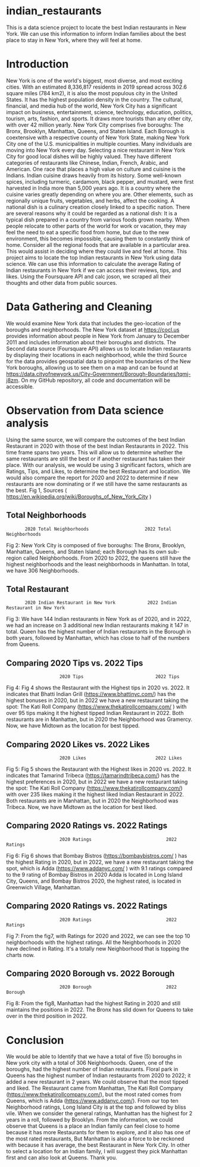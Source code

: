 # indian_restaurants
This is a data science project to locate the best Indian restaurants in New York. We can use this information to inform Indian families about the best place to stay in New York, where they will feel at home.
# Introduction
New York is one of the world's biggest, most diverse, and most exciting cities. With an estimated 8,336,817 residents in 2019 spread across 302.6 square miles (784 km2), it is also the most populous city in the United States. It has the highest population density in the country. 
The cultural, financial, and media hub of the world, New York City has a significant impact on business, entertainment, science, technology, education, politics, tourism, arts, fashion, and sports. It draws more tourists than any other city, with over 42 million yearly.
New York City comprises five boroughs: The Bronx, Brooklyn, Manhattan, Queens, and Staten Island. Each Borough is coextensive with a respective county of New York State, making New York City one of the U.S. municipalities in multiple counties. 
Many individuals are moving into New York every day. Selecting a nice restaurant in New York City for good local dishes will be highly valued. They have different categories of restaurants like Chinese, Indian, French, Arabic, and American.
One race that places a high value on culture and cuisine is the Indians. Indian cuisine draws heavily from its history. Some well-known spices, including turmeric, cardamom, black pepper, and mustard, were first harvested in India more than 5,000 years ago. It is a country where the cuisine varies greatly depending on where you are. Other elements, such as regionally unique fruits, vegetables, and herbs, affect the cooking.
 A national dish is a culinary creation closely linked to a specific nation. There are several reasons why it could be regarded as a national dish: It is a typical dish prepared in a country from various foods grown nearby. When people relocate to other parts of the world for work or vacation, they may feel the need to eat a specific food from home, but due to the new environment, this becomes impossible, causing them to constantly think of home.
Consider all the regional foods that are available in a particular area. This would assist in deciding where they could live and feel at home. This project aims to locate the top Indian restaurants in New York using data science. We can use this information to calculate the average Rating of Indian restaurants in New York if we can access their reviews, tips, and likes. Using the Foursquare API and calc joson, we scraped all their thoughts and other data from public sources.
# Data Gathering and Cleaning 
We would examine New York data that includes the geo-location of the boroughs and neighborhoods. The New York dataset at https://cocl.us provides information about people in New York from January to December 2011 and includes information about their boroughs and districts. The Second data source (Foursquare API) allows us to locate Indian restaurants by displaying their locations in each neighborhood, while the third Source for the data provides geospatial data to pinpoint the boundaries of the New York boroughs, allowing us to see them on a map and can be found at https://data.cityofnewyork.us/City-Government/Borough-Boundaries/tqmj-j8zm.
On my GitHub repository, all code and documentation will be accessible.
# Observation from Data science analysis
Using the same source, we will compare the outcomes of the best Indian Restaurant in 2020 with those of the best Indian Restaurants in 2022. This time frame spans two years. This will allow us to determine whether the same restaurants are still the best or if another restaurant has taken their place.
With our analysis, we would be using 3 significant factors, which are Ratings, Tips, and Likes, to determine the best Restaurant and location. We would also compare the report for 2020 and 2022 to determine if new restaurants are now dominating or if we still have the same restaurants as the best.
Fig 1, Sources ( https://en.wikipedia.org/wiki/Boroughs_of_New_York_City )
## Total Neighborhoods
           2020 Total Neighborhoods 					2022 Total Neighborhoods
Fig 2: New York City is composed of five boroughs: The Bronx, Brooklyn, Manhattan, Queens, and Staten Island; each Borough has its own sub-region called Neighborhoods. From 2020 to 2022, the queens still have the highest neighborhoods and the least neighborhoods in Manhattan. In total, we have 306 Neighborhoods.
## Total Restaurant 
           2020 Indian Restaurant in New York			 2022 Indian Restaurant in New York 
Fig 3: We have 144 Indian restaurants in New York as of 2020, and in 2022, we had an increase on 3 additional new Indian restaurants making it 147 in total. Queen has the highest number of Indian restaurants in the Borough in both years, followed by Manhattan, which has close to half of the numbers from Queens.
## Comparing 2020 Tips vs. 2022 Tips
                      	2020 Tips							2022 Tips
Fig 4:
Fig 4 shows the Restaurant with the Highest tips in 2020 vs. 2022. It indicates that Bhatti Indian Grill (https://www.bhattinyc.com/) has the highest bonuses in 2020, but in 2022 we have a new restaurant taking the spot: The Kati Roll Company (https://www.thekatirollcompany.com/ ) with over 95 tips making it the highest tipped Indian Restaurant in 2022. 
Both restaurants are in Manhattan, but in 2020 the Neighborhood was Gramercy. Now, we have Midtown as the location for best tipped. 
## Comparing 2020 Likes vs. 2022 Likes
                      	2020 Likes							2022 Likes
Fig 5:
Fig 5 shows the Restaurant with the Highest likes in 2020 vs. 2022. It indicates that Tamarind Tribeca (https://tamarindtribeca.com/) has the highest preferences in 2020, but in 2022 we have a new restaurant taking the spot: The Kati Roll Company (https://www.thekatirollcompany.com/) with over 235 likes making it the highest liked Indian Restaurant in 2022. 
Both restaurants are in Manhattan, but in 2020 the Neighborhood was Tribeca. Now, we have Midtown as the location for best liked. 
## Comparing 2020 Ratings vs. 2022 Ratings
                      	2020 Ratings							2022 Ratings
Fig 6:
Fig 6 shows that Bombay Bistros (https://bombaybistros.com/ ) has the highest Rating in 2020, but in 2022, we have a new restaurant taking the spot, which is Adda (https://www.addanyc.com/ ) with 9.1 ratings compared to the 9 rating of Bombay Bistros in 2020
Adda is located in Long Island City, Queens, and Bombay Bistros 2020, the highest rated, is located in Greenwich Village, Manhattan.


## Comparing 2020 Ratings vs. 2022 Ratings
                      	2020 Ratings							2022 Ratings
Fig 7:
From the fig7, with Ratings for 2020 and 2022, we can see the top 10 neighborhoods with the highest ratings. All the Neighborhoods in 2020 have declined in Rating. It's a totally new Neighborhood that is topping the charts now.
## Comparing 2020 Borough vs. 2022 Borough
                      	2020 Borough							2022 Borough
Fig 8:
From the fig8, Manhattan had the highest Rating in 2020 and still maintains the positions in 2022. The Bronx has slid down for Queens to take over in the third position in 2022.

# Conclusion 
We would be able to Identify that we have a total of five (5) boroughs in New york city with a total of 306 Neighborhoods. Queen, one of the boroughs, had the highest number of Indian restaurants. Floral park in Queens has the highest number of Indian restaurants from 2020 to 2022; it added a new restaurant in 2 years.
We could observe that the most tipped and liked. The Restaurant came from Manhattan, The Kati Roll Company (https://www.thekatirollcompany.com/), but the most rated comes from Queens, which is Adda (https://www.addanyc.com/).
From our top ten Neighborhood ratings, Long Island City is at the top and followed by bliss vile.
When we consider the general ratings, Manhattan has the highest for 2 years in a roll, followed by Brooklyn.
From the information, we could observe that Queens is a place an Indian family can feel close to home because it has more Restaurants for them to explore, and it also has one of the most rated restaurants,
But Manhattan is also a force to be reckoned with because it has average, the best Restaurant in New York City.
In other to select a location for an Indian family, I will suggest they pick Manhattan first and can also look at Queens.
Thank you.

